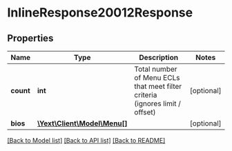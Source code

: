 # InlineResponse20012Response

## Properties
Name | Type | Description | Notes
------------ | ------------- | ------------- | -------------
**count** | **int** | Total number of Menu ECLs that meet filter criteria (ignores limit / offset) | [optional] 
**bios** | [**\Yext\Client\Model\Menu[]**](Menu.md) |  | [optional] 

[[Back to Model list]](../README.md#documentation-for-models) [[Back to API list]](../README.md#documentation-for-api-endpoints) [[Back to README]](../README.md)



